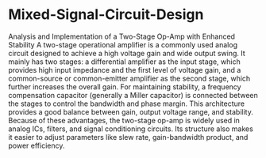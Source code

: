 # Mixed-Signal-Circuit-Design
Analysis and Implementation of a Two-Stage Op-Amp with Enhanced Stability
A two-stage operational amplifier is a commonly used analog circuit designed to achieve a high voltage gain and wide output swing. It mainly has two stages: a differential amplifier as the input stage, which provides high input impedance and the first level of voltage gain, and a common-source or common-emitter amplifier as the second stage, which further increases the overall gain. For maintaining stability, a frequency compensation capacitor (generally a Miller capacitor) is connected between the stages to control the bandwidth and phase margin.
This architecture provides a good balance between gain, output voltage range, and stability. Because of these advantages, the two-stage op-amp is widely used in analog ICs, filters, and signal conditioning circuits. Its structure also makes it easier to adjust parameters like slew rate, gain-bandwidth product, and power efficiency.
